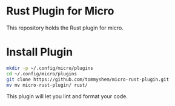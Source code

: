 # Rust Plugin for Micro

This repository holds the Rust plugin for micro.

# Install Plugin

``` bash
mkdir -p ~/.config/micro/plugins
cd ~/.config/micro/plugins
git clone https://github.com/tommyshem/micro-rust-plugin.git 
mv mv micro-rust-plugin/ rust/
```

This plugin will let you lint and format your code.

